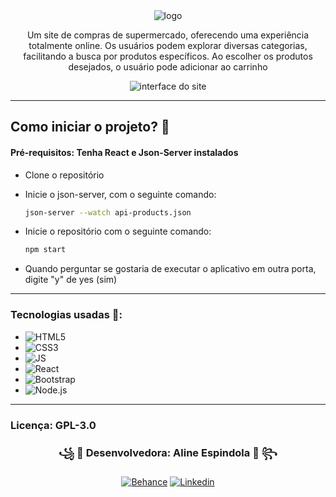 <div align="center">
  <img src="https://github.com/AlineEspindola/virtual-supermarket/assets/117865319/fdf35a36-e377-4148-8646-65a587f4a466" alt="logo" />
  <p>Um site de compras de supermercado, oferecendo uma experiência totalmente online. Os usuários podem explorar diversas categorias, facilitando a busca por produtos específicos. Ao escolher os produtos desejados, o usuário pode adicionar ao carrinho</p>
  <img src="https://github.com/AlineEspindola/virtual-supermarket/assets/117865319/59481f57-454d-4a2b-bb76-c75f9427aa90" alt="interface do site" />
</div>

<hr>

## Como iniciar o projeto? 🏁
#### Pré-requisitos: Tenha React e Json-Server instalados

- Clone o repositório
- Inicie o json-server, com o seguinte comando:

  ```sh
  json-server --watch api-products.json
  ```
  
- Inicie o repositório com o seguinte comando:
  
  ```sh
  npm start
  ```

- Quando perguntar se gostaria de executar o aplicativo em outra porta, digite "y" de yes (sim)

<hr>

### Tecnologias usadas 📲: 
* ![HTML5][HTML5]
* ![CSS3][CSS3]
* ![JS][JS]
* ![React][React.js]
* ![Bootstrap][Bootstrap.com]
* ![Node.js][Node.js.com]

<hr>

### Licença: GPL-3.0

<div align="center">
  
  <h3>꧁ 🌹 Desenvolvedora: Aline Espindola 🌹 ꧂</h3>

  [![Behance](https://img.shields.io/badge/-Behance-blue?style=for-the-badge&logo=behance&logoColor=white)](https://www.behance.net/line14)
  [![Linkedin](https://img.shields.io/badge/LinkedIn-0077B5?style=for-the-badge&logo=linkedin&logoColor=white)](https://www.linkedin.com/in/aline-espindola-72034b285)
  
</div>

[React.js]: https://img.shields.io/badge/React-20232A?style=for-the-badge&logo=react&logoColor=61DAFB
[Bootstrap.com]: https://img.shields.io/badge/Bootstrap-563D7C?style=for-the-badge&logo=bootstrap&logoColor=white
[Node.js.com]: https://img.shields.io/badge/node.js-6DA55F?style=for-the-badge&logo=node.js&logoColor=white
[HTML5]: https://img.shields.io/badge/html5-%23E34F26.svg?style=for-the-badge&logo=html5&logoColor=white
[CSS3]: https://img.shields.io/badge/css3-%231572B6.svg?style=for-the-badge&logo=css3&logoColor=white
[JS]: https://img.shields.io/badge/javascript-%23323330.svg?style=for-the-badge&logo=javascript&logoColor=%23F7DF1E
